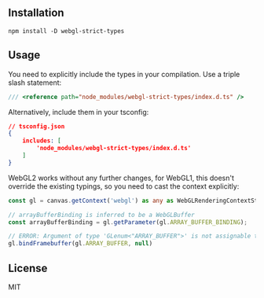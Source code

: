 ## Installation
```
npm install -D webgl-strict-types
````
## Usage 
You need to explicitly include the types in your compilation. Use a triple slash statement:
```ts
/// <reference path="node_modules/webgl-strict-types/index.d.ts" />
``` 
Alternatively, include them in your tsconfig:
```json
// tsconfig.json
{
    includes: [
        'node_modules/webgl-strict-types/index.d.ts'
    ]
}
```


WebGL2 works without any further changes, for WebGL1, this doesn't override the existing typings, so you need to cast the context explicitly:

```ts
const gl = canvas.getContext('webgl') as any as WebGLRenderingContextStrict;

// arrayBufferBinding is inferred to be a WebGLBuffer
const arrayBufferBinding = gl.getParameter(gl.ARRAY_BUFFER_BINDING);

// ERROR: Argument of type 'GLenum<"ARRAY_BUFFER">' is not assignable to parameter of type 'GLenum<"FRAMEBUFFER">'.
gl.bindFramebuffer(gl.ARRAY_BUFFER, null)

```


## License
MIT